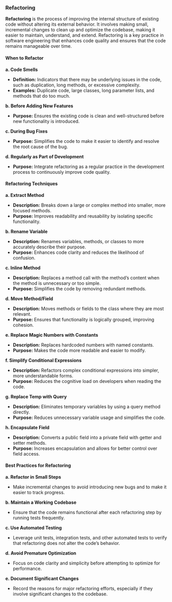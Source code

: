 ### Refactoring

**Refactoring** is the process of improving the internal structure of existing code without altering its external behavior. It involves making small, incremental changes to clean up and optimize the codebase, making it easier to maintain, understand, and extend. Refactoring is a key practice in software engineering that enhances code quality and ensures that the code remains manageable over time.

#### **When to Refactor**

**a. Code Smells**

- **Definition:** Indicators that there may be underlying issues in the code, such as duplication, long methods, or excessive complexity.
- **Examples:** Duplicate code, large classes, long parameter lists, and methods that do too much.

**b. Before Adding New Features**

- **Purpose:** Ensures the existing code is clean and well-structured before new functionality is introduced.

**c. During Bug Fixes**

- **Purpose:** Simplifies the code to make it easier to identify and resolve the root cause of the bug.

**d. Regularly as Part of Development**

- **Purpose:** Integrate refactoring as a regular practice in the development process to continuously improve code quality.

#### **Refactoring Techniques**

**a. Extract Method**

- **Description:** Breaks down a large or complex method into smaller, more focused methods.
- **Purpose:** Improves readability and reusability by isolating specific functionality.

**b. Rename Variable**

- **Description:** Renames variables, methods, or classes to more accurately describe their purpose.
- **Purpose:** Enhances code clarity and reduces the likelihood of confusion.

**c. Inline Method**

- **Description:** Replaces a method call with the method’s content when the method is unnecessary or too simple.
- **Purpose:** Simplifies the code by removing redundant methods.

**d. Move Method/Field**

- **Description:** Moves methods or fields to the class where they are most relevant.
- **Purpose:** Ensures that functionality is logically grouped, improving cohesion.

**e. Replace Magic Numbers with Constants**

- **Description:** Replaces hardcoded numbers with named constants.
- **Purpose:** Makes the code more readable and easier to modify.

**f. Simplify Conditional Expressions**

- **Description:** Refactors complex conditional expressions into simpler, more understandable forms.
- **Purpose:** Reduces the cognitive load on developers when reading the code.

**g. Replace Temp with Query**

- **Description:** Eliminates temporary variables by using a query method directly.
- **Purpose:** Reduces unnecessary variable usage and simplifies the code.

**h. Encapsulate Field**

- **Description:** Converts a public field into a private field with getter and setter methods.
- **Purpose:** Increases encapsulation and allows for better control over field access.

#### **Best Practices for Refactoring**

**a. Refactor in Small Steps**

- Make incremental changes to avoid introducing new bugs and to make it easier to track progress.

**b. Maintain a Working Codebase**

- Ensure that the code remains functional after each refactoring step by running tests frequently.

**c. Use Automated Testing**

- Leverage unit tests, integration tests, and other automated tests to verify that refactoring does not alter the code’s behavior.

**d. Avoid Premature Optimization**

- Focus on code clarity and simplicity before attempting to optimize for performance.

**e. Document Significant Changes**

- Record the reasons for major refactoring efforts, especially if they involve significant changes to the codebase.
